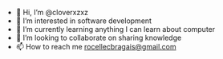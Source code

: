 - 👋 Hi, I’m @cloverxzxz
- 👀 I’m interested in software development 
- 🌱 I’m currently learning anything I can learn about computer 
- 💞️ I’m looking to collaborate on sharing knowledge 
- 📫 How to reach me rocellecbragais@gmail.com

<!---
cloverxzxz/cloverxzxz is a ✨ special ✨ repository because its `README.md` (this file) appears on your GitHub profile.
You can click the Preview link to take a look at your changes.
--->
